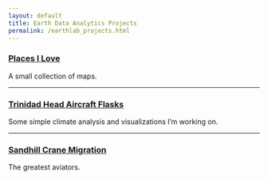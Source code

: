 ```yaml
---
layout: default
title: Earth Data Analytics Projects
permalink: /earthlab_projects.html
---
```


### [Places I Love](maps.md)

A small collection of maps.

---

### [Trinidad Head Aircraft Flasks](trinidad_headflask.md)

Some simple climate analysis and visualizations I’m working on.

---

### [Sandhill Crane Migration](sandhill_crane.md)

The greatest aviators.


